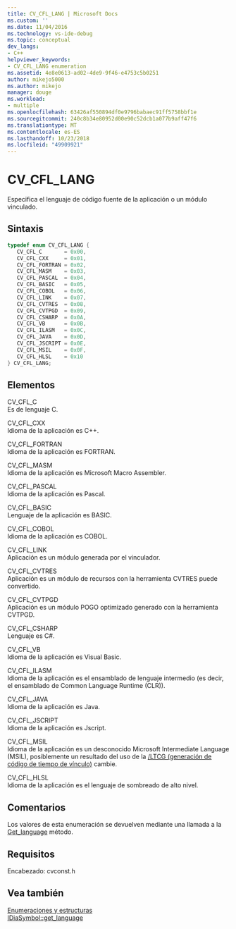 ```yaml
---
title: CV_CFL_LANG | Microsoft Docs
ms.custom: ''
ms.date: 11/04/2016
ms.technology: vs-ide-debug
ms.topic: conceptual
dev_langs:
- C++
helpviewer_keywords:
- CV_CFL_LANG enumeration
ms.assetid: 4e8e0613-ad02-4de9-9f46-e4753c5b0251
author: mikejo5000
ms.author: mikejo
manager: douge
ms.workload:
- multiple
ms.openlocfilehash: 63426af550894df0e9796babaec91ff5758bbf1e
ms.sourcegitcommit: 240c8b34e80952d00e90c52dcb1a077b9aff47f6
ms.translationtype: MT
ms.contentlocale: es-ES
ms.lasthandoff: 10/23/2018
ms.locfileid: "49909921"
---
```

# <a name="cvcfllang"></a>CV_CFL_LANG
Especifica el lenguaje de código fuente de la aplicación o un módulo vinculado.  
  
## <a name="syntax"></a>Sintaxis  
  
```C++  
typedef enum CV_CFL_LANG {   
   CV_CFL_C       = 0x00,  
   CV_CFL_CXX     = 0x01,  
   CV_CFL_FORTRAN = 0x02,  
   CV_CFL_MASM    = 0x03,  
   CV_CFL_PASCAL  = 0x04,  
   CV_CFL_BASIC   = 0x05,  
   CV_CFL_COBOL   = 0x06,  
   CV_CFL_LINK    = 0x07,  
   CV_CFL_CVTRES  = 0x08,  
   CV_CFL_CVTPGD  = 0x09,  
   CV_CFL_CSHARP  = 0x0A,  
   CV_CFL_VB      = 0x0B,  
   CV_CFL_ILASM   = 0x0C,  
   CV_CFL_JAVA    = 0x0D,  
   CV_CFL_JSCRIPT = 0x0E,  
   CV_CFL_MSIL    = 0x0F,  
   CV_CFL_HLSL    = 0x10  
} CV_CFL_LANG;  
```  
  
## <a name="elements"></a>Elementos  
 CV_CFL_C  
 Es de lenguaje C.  
  
 CV_CFL_CXX  
 Idioma de la aplicación es C++.  
  
 CV_CFL_FORTRAN  
 Idioma de la aplicación es FORTRAN.  
  
 CV_CFL_MASM  
 Idioma de la aplicación es Microsoft Macro Assembler.  
  
 CV_CFL_PASCAL  
 Idioma de la aplicación es Pascal.  
  
 CV_CFL_BASIC  
 Lenguaje de la aplicación es BASIC.  
  
 CV_CFL_COBOL  
 Idioma de la aplicación es COBOL.  
  
 CV_CFL_LINK  
 Aplicación es un módulo generada por el vinculador.  
  
 CV_CFL_CVTRES  
 Aplicación es un módulo de recursos con la herramienta CVTRES puede convertido.  
  
 CV_CFL_CVTPGD  
 Aplicación es un módulo POGO optimizado generado con la herramienta CVTPGD.  
  
 CV_CFL_CSHARP  
 Lenguaje es C#.  
  
 CV_CFL_VB  
 Idioma de la aplicación es Visual Basic.  
  
 CV_CFL_ILASM  
 Idioma de la aplicación es el ensamblado de lenguaje intermedio (es decir, el ensamblado de Common Language Runtime (CLR)).  
  
 CV_CFL_JAVA  
 Idioma de la aplicación es Java.  
  
 CV_CFL_JSCRIPT  
 Idioma de la aplicación es Jscript.  
  
 CV_CFL_MSIL  
 Idioma de la aplicación es un desconocido Microsoft Intermediate Language (MSIL), posiblemente un resultado del uso de la [/LTCG (generación de código de tiempo de vínculo)](/cpp/build/reference/ltcg-link-time-code-generation) cambie.  
  
 CV_CFL_HLSL  
 Idioma de la aplicación es el lenguaje de sombreado de alto nivel.  
  
## <a name="remarks"></a>Comentarios  
 Los valores de esta enumeración se devuelven mediante una llamada a la [Get_language](../../debugger/debug-interface-access/idiasymbol-get-language.md) método.  
  
## <a name="requirements"></a>Requisitos  
 Encabezado: cvconst.h  
  
## <a name="see-also"></a>Vea también  
 [Enumeraciones y estructuras](../../debugger/debug-interface-access/enumerations-and-structures.md)   
 [IDiaSymbol::get_language](../../debugger/debug-interface-access/idiasymbol-get-language.md)